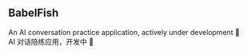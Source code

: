 ## BabelFish

An AI conversation practice application, actively under development 🚧  
AI 对话陪练应用，开发中 🚧
